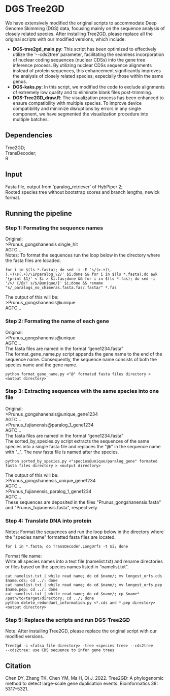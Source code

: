 # DGS Tree2GD
We have extensively modified the original scripts to accommodate Deep Genome Skimming (DGS) data, focusing mainly on the sequence analysis of closely related species. After installing Tree2GD, please replace all the original scripts with our modified versions, which include:
* **DGS-tree2gd_main.py**: This script has been optimized to effectively utilize the ‘--cds2tree’ parameter, facilitating the seamless incorporation of nuclear coding sequences (nuclear CDSs) into the gene tree inference process. By utilizing nuclear CDSs sequence alignments instead of protein sequences, this enhancement significantly improves the analysis of closely related species, especially those within the same genus.
* **DGS-kaks.py**: In this script, we modified the code to exclude alignments of extremely low quality and to eliminate blank files post-trimming.
* **DGS-Tree2GD_draw.R**: The visualization process has been enhanced to ensure compatibility with multiple species. To improve device compatibility and minimize disruptions by errors in any single component, we have segmented the visualization procedure into multiple batches.
## Dependencies
Tree2GD;  
TransDecoder;  
R
## Input
Fasta file, output from 'paralog_retriever' of HybPiper 2;  
Rooted species tree without bootstrap scores and branch lengths, newick format.
## Running the pipeline
### Step 1: Formating the sequence names
Original:  
\>Prunus_gongshanensis single_hit  
AGTC...  
Notes: To format the sequences run the loop below in the directory where the fasta files are locaded.

```
for i in $(ls *.fasta); do sed -i -E 's/(>.+)\.(.+)\s(.+)/\1@paralog_\2/' $i;done && for i in $(ls *.fasta);do awk '{print $1}' < $i > $i.fas;done && for i in $(ls *.fas); do sed -i '/>/ {/@/! s/$/@unique/}' $i;done && rename "s/_paralogs_no_chimeras.fasta.fas/.fasta/" *.fas
```
The output of this will be:  
\>Prunus_gongshanensis@unique  
AGTC...
### Step 2: Formating the name of each gene
Original:  
\>Prunus_gongshanensis@unique  
AGTC...  
The fasta files are named in the format “gene1234.fasta”  
The format_gene_name.py script appends the gene name to the end of the sequence name. Consequently, the sequence name consists of both the species name and the gene name.
```
python format_gene_name.py <"@" formated fasta files directory > <output directory>
```
### Step 3: Extracting sequences with the same species into one file
Original:  
\>Prunus_gongshanensis@unique_gene1234  
AGTC...  
\>Prunus_fujianensis@paralog_1_gene1234  
AGTC...  
The fasta files are named in the format “gene1234.fasta”  
The sorted_by_species.py script extracts the sequences of the same species into a single fasta file and replaces the "@" in the sequence name with "_". The new fasta file is named after the species.
```
python sorted_by_species.py <"species@unique/paralog_gene" formated fasta files directory > <output directory>
```
The output of this will be:  
\>Prunus_gongshanensis_unique_gene1234  
AGTC...  
\>Prunus_fujianensis_paralog_1_gene1234  
AGTC...  
These sequences are deposited in the files "Prunus_gongshanensis.fasta" and "Prunus_fujianensis.fasta", respectively.  
### Step 4: Translate DNA into protein
Notes: Format the sequences and run the loop below in the directory where the "species name" formatted fasta files are located.
```
for i in *.fasta; do TransDecoder.LongOrfs -t $i; done
```
Format file name:  
Write all species names into a text file (namelist.txt) and rename directories or files based on the species names listed in “namelist.txt”.
```
cat namelist.txt | while read name; do cd $name/; mv longest_orfs.cds $name.cds; cd ../; done
cat namelist.txt | while read name; do cd $name/; mv longest_orfs.pep $name.pep; cd ../; done
cat namelist.txt | while read name; do cd $name/; cp $name* /path/to/target/directory; cd ../; done 
python delete_redundant_information.py <*.cds and *.pep directory> <output directory>
```
### Step 5: Replace the scripts and run DGS-Tree2GD
Note: After installing Tree2GD, please replace the original script with our modified versions.
```
Tree2gd -i <fatsa file directory> -tree <species tree> --cds2tree
--cds2tree: use CDS sequence to infer gene trees
```
## Citation
Chen DY, Zhang TK, Chen YM, Ma H, Qi J. 2022. Tree2GD: A phylogenomic method to detect large-scale gene duplication events. Bioinformatics 38: 5317–5321.




